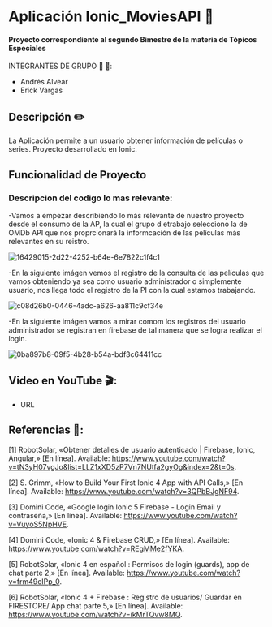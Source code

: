 # Aplicación Ionic_MoviesAPI :iphone:
 #### Proyecto correspondiente al segundo Bimestre de la materia de Tópicos Especiales
INTEGRANTES DE GRUPO  :boy: :boy::
- Andrés Alvear
- Erick Vargas

## Descripción :pencil2:

La Aplicación permite a un usuario obtener información de películas o series.
Proyecto desarrollado en Ionic.

## Funcionalidad de Proyecto
### Descripcion del codigo lo mas relevante:

-Vamos a empezar describiendo lo más relevante de nuestro proyecto desde el consumo de la AP, la cual el grupo d etrabajo selecciono 
la de OMDb API que nos proprcionará la informcación de las películas más relevantes en su reistro.

![16429015-2d22-4252-b64e-6e7822c1f4c1](https://user-images.githubusercontent.com/38590809/93700370-188f1200-fadc-11ea-9c87-c563fcb47633.jpg)



-En la siguiente imágen vemos el registro de la consulta de las películas que vamos obteniendo ya sea como usuario administrador
o simplemente usuario, nos llega todo el registro de la PI con la cual estamos trabajando.

![c08d26b0-0446-4adc-a626-aa811c9cf34e](https://user-images.githubusercontent.com/38590809/93697126-1b3d3780-fadb-11ea-9176-ea92291cde94.jpg)


-En la siguiente imágen vamos a mirar comom los registros del usuario administrador se registran en firebase de tal manera
que se logra realizar el login.

![0ba897b8-09f5-4b28-b54a-bdf3c64411cc](https://user-images.githubusercontent.com/38590809/93698891-a74f5f00-fadb-11ea-9a9f-dc6a64545f0d.jpg)


## Video en YouTube :clapper::

-  URL

## Referencias :link:: 

[1] 	RobotSolar, «Obtener detalles de usuario autenticado | Firebase, Ionic, Angular,» [En línea]. Available: https://www.youtube.com/watch?v=tN3yH07vgJo&list=LLZ1xXD5zP7Vn7NUtfa2gyOg&index=2&t=0s.

[2] 	S. Grimm, «How to Build Your First Ionic 4 App with API Calls,» [En línea]. Available: https://www.youtube.com/watch?v=3QPbBJgNF94.

[3] 	Domini Code, «Google login Ionic 5 Firebase - Login Email y contraseña,» [En línea]. Available: https://www.youtube.com/watch?v=VuyoS5NpHVE.

[4] 	Domini Code, «Ionic 4 & Firebase CRUD,» [En línea]. Available: https://www.youtube.com/watch?v=REgMMe2fYKA.

[5] 	RobotSolar, «Ionic 4 en español : Permisos de login (guards), app de chat parte 2,» [En línea]. Available: https://www.youtube.com/watch?v=frm49cIPp_0.

[6] 	RobotSolar, «Ionic 4 + Firebase : Registro de usuarios/ Guardar en FIRESTORE/ App chat parte 5,» [En línea]. Available: https://www.youtube.com/watch?v=ikMrTQvw8MQ.
